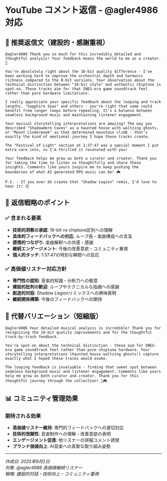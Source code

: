 # YouTube コメント返信 - @agler4986対応

## 📝 推奨返信文（建設的・感謝重視）

```
@agler4986 Thank you so much for this incredibly detailed and thoughtful analysis! Your feedback means the world to me as a creator. 🎵

You're absolutely right about the 16-bit quality difference - I've been working hard to improve the orchestral depth and harmonic richness compared to the 8-bit versions. Your observation about the technical distinction between "16-bit style" and authentic chiptune is spot-on. These tracks aim for that SNES-era game soundtrack feel rather than pure hardware limitations.

I really appreciate your specific feedback about the looping and track lengths. "Sapphire Seas" and others - you're right that some could benefit from longer loops before repeating. It's a balance between seamless background music and maintaining listener engagement.

Your musical storytelling interpretations are amazing! The way you described "Shadowmere Caves" as a haunted house with waltzing ghosts, or "Mount Cinderpeak" as that determined mountain climb - that's exactly the kind of emotional journey I hope these tracks create. 

The "Festival of Light" section at 1:37:47 was a special moment I put extra care into, so I'm thrilled it resonated with you! 

Your feedback helps me grow as both a curator and creator. Thank you for taking the time to listen so thoughtfully and share these insights. Comments like yours inspire me to keep pushing the boundaries of what AI-generated RPG music can be! 🎮

P.S. - If you ever do create that "Shadow Legion" remix, I'd love to hear it! 😊
```

## 🎯 返信戦略のポイント

### ✅ 含まれる要素
- **技術的洞察の承認**: 16-bit vs chiptune区別への理解
- **具体的フィードバックへの対応**: ループ長・楽曲構成への言及
- **感情的つながり**: 楽曲解釈への共感・感謝
- **継続エンゲージメント**: 今後の改善意欲・コミュニティ重視
- **個人的タッチ**: 1:37:47の特別な瞬間への反応

### ✅ 高価値リスナー対応方針
- **専門性の認知**: 音楽的知識・分析力への敬意
- **建設的批判の歓迎**: ループやテクニカルな指摘への感謝
- **創造的対話**: Shadow Legionリミックスへの興味表明
- **継続関係構築**: 今後のフィードバックへの期待

## 🔧 代替バリエーション（短縮版）

```
@agler4986 Your detailed musical analysis is incredible! Thank you for recognizing the 16-bit quality improvements and for the thoughtful track-by-track feedback. 

You're spot-on about the technical distinction - these aim for SNES-era game soundtrack feel rather than pure chiptune hardware. Your storytelling interpretations (haunted house waltzing ghosts!) capture exactly what I hoped these tracks would evoke.

The looping feedback is invaluable - finding that sweet spot between seamless background music and listener engagement. Comments like yours help me grow as both curator and creator. Thank you for this thoughtful journey through the collection! 🎵🎮
```

## 📊 コミュニティ管理効果

### 期待される効果
- **高価値リスナー維持**: 専門的フィードバックへの適切対応
- **技術的信頼性**: 音楽制作への理解・改善意欲の表明
- **エンゲージメント促進**: 他リスナーの詳細コメント誘発
- **ブランド価値向上**: AI音楽への真摯な取り組み姿勢

---

*作成日: 2025年9月2日*  
*対象: @agler4986 高価値継続リスナー*  
*戦略: 建設的対話・技術向上・コミュニティ重視*